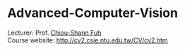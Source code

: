 # Advanced-Computer-Vision

Lecturer: Prof. [Chiou-Shann Fuh](https://www.csie.ntu.edu.tw/~fuh/)<br>
Course website: http://cv2.csie.ntu.edu.tw/CV/cv2.htm
